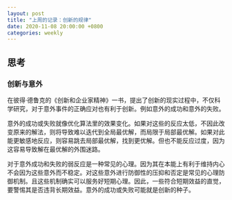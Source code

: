 ```yaml
---
layout: post
title: "上周的记录：创新的规律"
date: 2020-11-08 20:00:00 +0800
categories: weekly
---
```


## 思考

### 创新与意外

在彼得·德鲁克的《创新和企业家精神》一书，提出了创新的现实过程中，不仅科学研究，对于意外事件的正确应对也有利于创新。例如意外的成功和意外的失败。

意外的成功或失败就像优化算法里的效果变化。如果对这些的反应太低，不因此改变原来的解法，则将导致难以迭代到全局最优解，而局限于局部最优解。如果对此能更敏感地反应，则容易跳去局部最优解，找到更优解。但也不能反应过度，因为这容易导致解在最优解的外围迷路。

对于意外成功和失败的弱反应是一种常见的心理。因为其在本能上有利于维持内心不会因为这些意外而不稳定。对这些意外进行防御性的压抑和否定是常见的心理防御机制。且这些机制确实可以服务好短期心理。因此，一些符合短期效益的直觉，要警惕其是否违背长期效益。意外的成功或失败可能就是创新的种子。